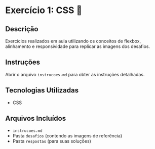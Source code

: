 # Exercício 1: CSS 📌

## Descrição
Exercícios realizados em aula utilizando os conceitos de flexbox, alinhamento e responsividade para replicar as imagens dos desafios.

## Instruções
Abrir o arquivo `instrucoes.md` para obter as instruções detalhadas.

## Tecnologias Utilizadas
- CSS

## Arquivos Incluídos
- `instrucoes.md`
- Pasta `desafios` (contendo as imagens de referência)
- Pasta `respostas` (para suas soluções)